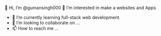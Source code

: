  👋 Hi, I’m @gumansingh000
 👀 I’m interested in make a websites and Apps
- 🌱 I’m currently learning full-stack web development.
- 💞️ I’m looking to collaborate on ...
- 📫 How to reach me ...

<!---
gumansingh000/gumansingh000 is a ✨ special ✨ repository because its `README.md` (this file) appears on your GitHub profile.
You can click the Preview link to take a look at your changes.
--->
